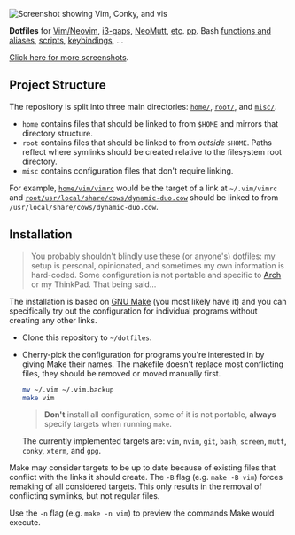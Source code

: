![](/../media/screenshot.png?raw=true "Screenshot showing Vim, Conky, and vis")

<!--
I don't think a `# dotfiles` caption is needed: just make some interesting points as fast
as possible.

Some dotfiles repos with nice READMEs:
*   <https://github.com/wincent/wincent>
*   <https://github.com/thoughtbot/dotfiles>
*   Maybe some of the ones linked from <https://dotfiles.github.io/>

Generally, these two projects are examples of pretty nice README files, I think:
*   <https://github.com/junegunn/vim-plug>
*   <https://github.com/junegunn/fzf>
-->

**Dotfiles** for [Vim/Neovim](home/vim/), [i3-gaps](home/config/i3/),
[NeoMutt](home/mutt/), [e](home/config/conky/)[t](home/config/dunst/)[c](home/screenrc).
[p](home/xresources)[p](home/nethackrc).  Bash [functions and aliases](home/bashrc),
[scripts](home/bin/), [keybindings](home/xbindkeysrc), …

[Click here for more screenshots](https://imgur.com/a/1bnaT).

<!-- TODO: `## Highlights` section? -->

## Project Structure

The repository is split into three main directories: [`home/`](home/), [`root/`](root/),
and [`misc/`](misc/).
*   `home` contains files that should be linked to from `$HOME` and mirrors that directory
    structure.
*   `root` contains files that should be linked to from *outside* `$HOME`.  Paths reflect
    where symlinks should be created relative to the filesystem root directory.
*   `misc` contains configuration files that don't require linking.

For example, [`home/vim/vimrc`](home/vim/vimrc) would be the target of a link at
`~/.vim/vimrc` and
[`root/usr/local/share/cows/dynamic-duo.cow`](root/usr/local/share/cows/dynamic-duo.cow)
should be linked to from `/usr/local/share/cows/dynamic-duo.cow`.

## Installation

>   You probably shouldn't blindly use these (or anyone's) dotfiles: my setup is personal,
>   opinionated, and sometimes my own information is hard-coded.  Some configuration is
>   not portable and specific to [Arch][] or my ThinkPad.  That being said...

The installation is based on [GNU Make][make] (you most likely have it) and you can
specifically try out the configuration for individual programs without creating any other
links.

*   Clone this repository to `~/dotfiles`.
*   Cherry-pick the configuration for programs you're interested in by giving Make their
    names.  The makefile doesn't replace most conflicting files, they should be removed or
    moved manually first.

    ```bash
    mv ~/.vim ~/.vim.backup
    make vim
    ```

    >   **Don't** install all configuration, some of it is not portable,  **always**
    >   specify targets when running `make`.

    The currently implemented targets are: `vim`, `nvim`, `git`, `bash`, `screen`, `mutt`,
    `conky`, `xterm`, and `gpg`.

Make may consider targets to be up to date because of existing files that conflict with
the links it should create.  The `-B` flag (e.g. `make -B vim`) forces remaking of all
considered targets.  This only results in the removal of conflicting symlinks, but not
regular files.

Use the `-n` flag (e.g. `make -n vim`) to preview the commands Make would execute.

[make]: https://www.gnu.org/software/make/
[arch]: https://archlinux.org

<!-- vim: set tw=90 sts=-1 sw=4 et spell: -->
